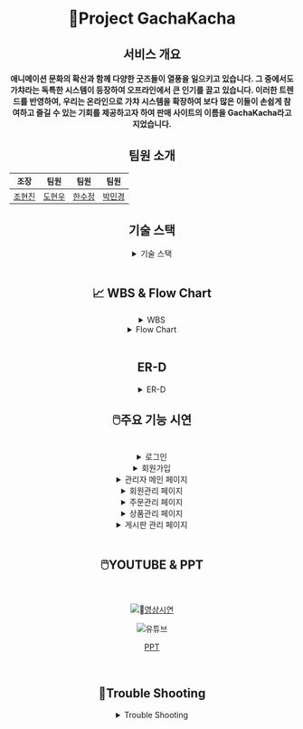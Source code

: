<div align="center">



<h1>🐰Project GachaKacha</h1>

<h2>서비스 개요</h2>
<h4>애니메이션 문화의 확산과 함께 다양한 굿즈들이 열풍을 일으키고 있습니다. 그 중에서도 가챠라는 독특한 시스템이 등장하여 오프라인에서 큰 인기를 끌고 있습니다. 이러한 트렌드를 반영하여, 우리는 온라인으로 가챠 시스템을 확장하여 보다 많은 이들이 손쉽게 참여하고 즐길 수 있는 기회를 제공하고자 하여 판매 사이트의 이름을 GachaKacha라고 지었습니다.</h4>

<h2>팀원 소개</h2>


| 조장 | 팀원 | 팀원 | 팀원 |
-------|--------|--------|--------
|<a href="https://github.com/jolennon77">조현진</a>|<a href="https://github.com/noonayasalido">도현우</a>|<a href="https://github.com/bori0">한수정</a>|<a href="https://github.com/parkminkyeong">박민경</a>| 


<h2>기술 스택</h2>

<details>

<summary>기술 스택</summary>

OS

![js](https://img.shields.io/badge/mac%20os-000000?style=for-the-badge&logo=apple&logoColor=white)  &nbsp; 
![js](https://img.shields.io/badge/Windows-0078D6?style=for-the-badge&logo=windows&logoColor=white) 


IDE

![js](https://img.shields.io/badge/Eclipse-2C2255?style=for-the-badge&logo=eclipse&logoColor=white)  &nbsp; 
![js](https://img.shields.io/badge/Visual_Studio-5C2D91?style=for-the-badge&logo=visual%20studio&logoColor=white)

Language

![js](https://img.shields.io/badge/Java-ED8B00?style=for-the-badge&logo=openjdk&logoColor=white)


![js](https://img.shields.io/badge/HTML5-E34F26?style=for-the-badge&logo=html5&logoColor=white)
![js](https://img.shields.io/badge/CSS3-1572B6?style=for-the-badge&logo=css3&logoColor=white)
![js](https://img.shields.io/badge/JavaScript-F7DF1E?style=for-the-badge&logo=JavaScript&logoColor=white)


![js](https://img.shields.io/badge/jQuery-0769AD?style=for-the-badge&logo=jquery&logoColor=white)
![js](https://img.shields.io/badge/Bootstrap-563D7C?style=for-the-badge&logo=bootstrap&logoColor=white)

Database

![js](https://img.shields.io/badge/MySQL-005C84?style=for-the-badge&logo=mysql&logoColor=white)

Server

![js](https://img.shields.io/badge/apachetomcat-F8DC75?style=for-the-badge&logo=apachetomcat&logoColor=black)
<details>
<summary>버전 정보</summary>
</details>
</details>

<br>

<h2>📈 WBS & Flow Chart</h2>

<details>
<summary> WBS</summary>

<br>
<h3>WBS</h3>

![요구사항 명세서](https://github.com/parkminkyeong/minkyeong0716.githud.io/assets/156064273/4b467a37-f75a-4553-a17c-08dab6560d93)

</details>

<details>
<summary> Flow Chart</summary>

<br>
<h3>Flow Chart</h3>

![흐름도](https://github.com/parkminkyeong/minkyeong0716.githud.io/assets/156064273/91d2adb4-0563-4342-91ce-511d9223eb6c)

</details>

<br>

<h2>ER-D</h2>

<details>
<summary>ER-D</summary>

<br>

![ER-D](https://github.com/jolennon77/gachakacha/blob/main/readmeimg/ER-D.png)

</details>

<h2>🖱️주요 기능 시연</h2>

<br>
<details>
  
<summary>로그인</summary>

![ER-D](https://github.com/jolennon77/gachakacha/blob/main/readmeimg/%E1%84%85%E1%85%A9%E1%84%80%E1%85%B3%E1%84%8B%E1%85%B5%E1%86%AB.png)
</details>

<details>
  
<summary>회원가입</summary>

![회원가입](https://github.com/jolennon77/gachakacha/blob/main/readmeimg/%E1%84%92%E1%85%AC%E1%84%8B%E1%85%AF%E1%86%AB%E1%84%80%E1%85%A1%E1%84%8B%E1%85%B5%E1%86%B8.png)
</details>

<details>
  
<summary>관리자 메인 페이지</summary>

![관리자페이지](https://github.com/jolennon77/gachakacha/blob/main/readmeimg/%E1%84%83%E1%85%A2%E1%84%89%E1%85%B5%E1%84%87%E1%85%A9%E1%84%83%E1%85%B3.png)
</details>


<details>
  
<summary>회원관리 페이지</summary>

![회원관리](https://github.com/jolennon77/gachakacha/blob/main/readmeimg/%E1%84%92%E1%85%AC%E1%84%8B%E1%85%AF%E1%86%AB%E1%84%80%E1%85%AA%E1%86%AB%E1%84%85%E1%85%B5.png)
</details>

<details>

<summary>주문관리 페이지</summary>

![주문관리](https://github.com/jolennon77/gachakacha/blob/main/readmeimg/%E1%84%8C%E1%85%AE%E1%84%86%E1%85%AE%E1%86%AB%E1%84%80%E1%85%AA%E1%86%AB%E1%84%85%E1%85%B5.png)
</details>

<details>

<summary>상품관리 페이지</summary>

![상품관리](https://github.com/jolennon77/gachakacha/blob/main/readmeimg/%E1%84%89%E1%85%A1%E1%86%BC%E1%84%91%E1%85%AE%E1%86%B7%E1%84%80%E1%85%AA%E1%86%AB%E1%84%85%E1%85%B5.png)
</details>

<details>
  
<summary>게시판 관리 페이지</summary>

![게시판](https://github.com/jolennon77/gachakacha/blob/main/readmeimg/%E1%84%80%E1%85%A6%E1%84%89%E1%85%B5%E1%84%91%E1%85%A1%E1%86%AB.png)
</details>
<br>
</details>

<h2>🖱️YOUTUBE & PPT</h2>

<br>

[![영상시연](http://img.youtube.com/vi/56BqfOY2Cj4/0.jpg)](https://youtu.be/56BqfOY2Cj4?t=0s) 

![유튜브](https://img.shields.io/badge/YouTube-FF0000?style=for-the-badge&logo=youtube&logoColor=white)



<a href="https://github.com/jolennon77](https://www.canva.com/design/DAF_X3e98AA/LNWcbmJkJCUcijkxSpVeDg/edit?utm_content=DAF_X3e98AA&utm_campaign=designshare&utm_medium=link2&utm_source=sharebutton">PPT</a>

<br>

<h2>👿Trouble Shooting</h2>

<details>
<summary>Trouble Shooting</summary>

<br>

![트러블슈팅](https://github.com/jolennon77/gachakacha/blob/main/readmeimg/%E1%84%90%E1%85%B3%E1%84%85%E1%85%A5%E1%84%87%E1%85%B3%E1%86%AF%E1%84%89%E1%85%B2%E1%84%90%E1%85%B5%E1%86%BC.png)
</details>






</div>
